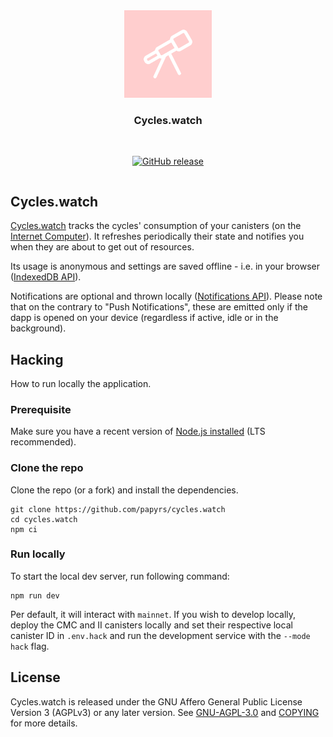 <div align="center" style="display:flex;flex-direction:column;">
  <a href="https://cycles.watch">
    <img src="https://github.com/papyrs/cycles.watch/raw/main/static/icons/icon-256x256.png" width="140px" alt="Cycles.watch" role="presentation" />
  </a>

<h3>Cycles.watch</h3>

  <br/>

[![GitHub release](https://img.shields.io/github/release/papyrs/papyrs/all?logo=GitHub&style=flat-square)](https://github.com/papyrs/cycles.watch/releases/latest)

</div>

## Cycles.watch

[Cycles.watch] tracks the cycles' consumption of your canisters (on the [Internet Computer](https://internetcomputer.org/)). It refreshes periodically their state and notifies you when they are about to get out of resources.

Its usage is anonymous and settings are saved offline - i.e. in your browser ([IndexedDB API](https://developer.mozilla.org/en-US/docs/Web/API/IndexedDB_API)).

Notifications are optional and thrown locally ([Notifications API](https://developer.mozilla.org/en-US/docs/Web/API/Notifications_API/Using_the_Notifications_API)). Please note that on the contrary to "Push Notifications", these are emitted only if the dapp is opened on your device (regardless if active, idle or in the background).

## Hacking

How to run locally the application.

### Prerequisite

Make sure you have a recent version of [Node.js installed](https://nodejs.org/en/) (LTS recommended).

### Clone the repo

Clone the repo (or a fork) and install the dependencies.

```
git clone https://github.com/papyrs/cycles.watch
cd cycles.watch
npm ci
```

### Run locally

To start the local dev server, run following command:

```
npm run dev
```

Per default, it will interact with `mainnet`. If you wish to develop locally, deploy the CMC and II canisters locally and set their respective local canister ID in `.env.hack` and run the development service with the `--mode hack` flag.

## License

Cycles.watch is released under the GNU Affero General Public License Version 3 (AGPLv3) or any later version. See [GNU-AGPL-3.0](GNU-AGPL-3.0) and [COPYING](COPYING) for more details.

[cycles.watch]: https://cycles.watch
